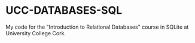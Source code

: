# UCC-DATABASES-SQL
My code for the "Introduction to Relational Databases" course in SQLite at University College Cork.
